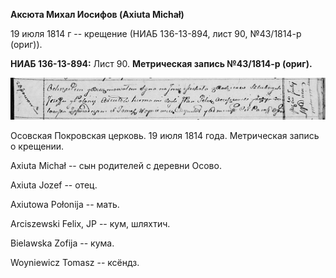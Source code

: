 **Аксюта Михал Иосифов (Axiuta Michał)**

19 июля 1814 г -- крещение (НИАБ 136-13-894, лист 90, №43/1814-р
(ориг)).

**НИАБ 136-13-894:** Лист 90. **Метрическая запись №43/1814-р (ориг).**

![](./media/47b9287755038b222d920592e79706564077d908.png)

Осовская Покровская церковь. 19 июля 1814 года. Метрическая запись о
крещении.

Axiuta Michał -- сын родителей с деревни Осовo.

Axiuta Jozef -- отец.

Axiutowa Połonija -- мать.

Arciszewski Felix, JP -- кум, шляхтич.

Bielawska Zofija -- кума.

Woyniewicz Tomasz -- ксёндз.
